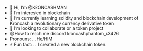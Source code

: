 - 👋 Hi, I’m @KRONCASHMAN
- 👀 I’m interested in blockchain
- 🌱 I’m currently learning solidity and blockchain development of Kroncash a revolutionary currency derivative token
- 💞️ I’m looking to collaborate on a token project
- 😄How to reach me discord kroncashphantom_43426
- Pronouns: ... He/HIM
- ⚡ Fun fact: ... I created a new blockchain token.

<!---
KRONCASHMAN/KRONCASHMAN is a ✨ special ✨ repository because its `README.md` (this file) appears on your GitHub profile.
You can click the Preview link to take a look at your changes.
--->
